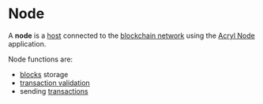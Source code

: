 # Node

A **node** is a <a href="https://en.wikipedia.org/wiki/Host_(network)">host</a> connected to the [blockchain network](/blockchain/blockchain-network.md) using the [Acryl Node](https://github.com/acrylplatform/Acryl) application.

Node functions are:

* [blocks](/blockchain/block.md) storage
* [transaction validation](/blockchain/transaction/transaction-validation.md)
* sending [transactions](/blockchain/transaction.md)
